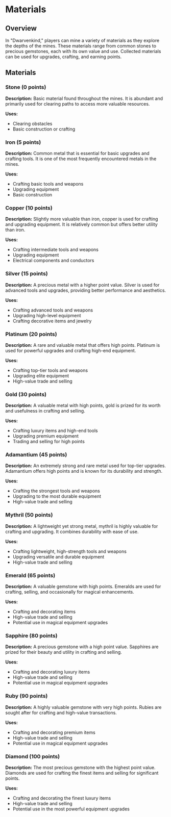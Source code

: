 # Materials

## Overview
In "Dwarvenkind," players can mine a variety of materials as they explore the depths of the mines. These materials range from common stones to precious gemstones, each with its own value and use. Collected materials can be used for upgrades, crafting, and earning points.

## Materials

### Stone (0 points)
**Description:** Basic material found throughout the mines. It is abundant and primarily used for clearing paths to access more valuable resources.

**Uses:**
- Clearing obstacles
- Basic construction or crafting

### Iron (5 points)
**Description:** Common metal that is essential for basic upgrades and crafting tools. It is one of the most frequently encountered metals in the mines.

**Uses:**
- Crafting basic tools and weapons
- Upgrading equipment
- Basic construction

### Copper (10 points)
**Description:** Slightly more valuable than iron, copper is used for crafting and upgrading equipment. It is relatively common but offers better utility than iron.

**Uses:**
- Crafting intermediate tools and weapons
- Upgrading equipment
- Electrical components and conductors

### Silver (15 points)
**Description:** A precious metal with a higher point value. Silver is used for advanced tools and upgrades, providing better performance and aesthetics.

**Uses:**
- Crafting advanced tools and weapons
- Upgrading high-level equipment
- Crafting decorative items and jewelry

### Platinum (20 points)
**Description:** A rare and valuable metal that offers high points. Platinum is used for powerful upgrades and crafting high-end equipment.

**Uses:**
- Crafting top-tier tools and weapons
- Upgrading elite equipment
- High-value trade and selling

### Gold (30 points)
**Description:** A valuable metal with high points, gold is prized for its worth and usefulness in crafting and selling.

**Uses:**
- Crafting luxury items and high-end tools
- Upgrading premium equipment
- Trading and selling for high points

### Adamantium (45 points)
**Description:** An extremely strong and rare metal used for top-tier upgrades. Adamantium offers high points and is known for its durability and strength.

**Uses:**
- Crafting the strongest tools and weapons
- Upgrading to the most durable equipment
- High-value trade and selling

### Mythril (50 points)
**Description:** A lightweight yet strong metal, mythril is highly valuable for crafting and upgrading. It combines durability with ease of use.

**Uses:**
- Crafting lightweight, high-strength tools and weapons
- Upgrading versatile and durable equipment
- High-value trade and selling

### Emerald (65 points)
**Description:** A valuable gemstone with high points. Emeralds are used for crafting, selling, and occasionally for magical enhancements.

**Uses:**
- Crafting and decorating items
- High-value trade and selling
- Potential use in magical equipment upgrades

### Sapphire (80 points)
**Description:** A precious gemstone with a high point value. Sapphires are prized for their beauty and utility in crafting and selling.

**Uses:**
- Crafting and decorating luxury items
- High-value trade and selling
- Potential use in magical equipment upgrades

### Ruby (90 points)
**Description:** A highly valuable gemstone with very high points. Rubies are sought after for crafting and high-value transactions.

**Uses:**
- Crafting and decorating premium items
- High-value trade and selling
- Potential use in magical equipment upgrades

### Diamond (100 points)
**Description:** The most precious gemstone with the highest point value. Diamonds are used for crafting the finest items and selling for significant points.

**Uses:**
- Crafting and decorating the finest luxury items
- High-value trade and selling
- Potential use in the most powerful equipment upgrades
